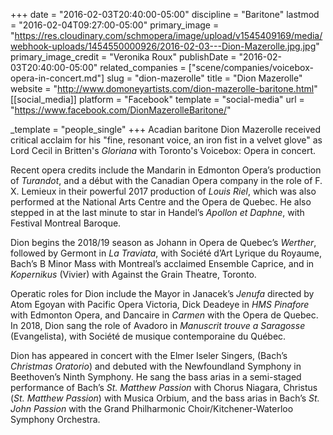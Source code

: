 +++
date = "2016-02-03T20:40:00-05:00"
discipline = "Baritone"
lastmod = "2016-02-04T09:27:00-05:00"
primary_image = "https://res.cloudinary.com/schmopera/image/upload/v1545409169/media/webhook-uploads/1454550000926/2016-02-03---Dion-Mazerolle.jpg.jpg"
primary_image_credit = "Veronika Roux"
publishDate = "2016-02-03T20:40:00-05:00"
related_companies = ["scene/companies/voicebox-opera-in-concert.md"]
slug = "dion-mazerolle"
title = "Dion Mazerolle"
website = "http://www.domoneyartists.com/dion-mazerolle-baritone.html"
[[social_media]]
platform = "Facebook"
template = "social-media"
url = "https://www.facebook.com/DionMazerolleBaritone/"

_template = "people_single"
+++
Acadian baritone Dion Mazerolle received critical acclaim for his "fine, resonant voice, an iron fist in a velvet glove" as Lord Cecil in Britten's _Gloriana_ with Toronto's Voicebox: Opera in concert.

Recent opera credits include the Mandarin in Edmonton Opera’s production of _Turandot_, and a début with the Canadian Opera company in the role of F. X. Lemieux in their powerful 2017 production of _Louis Riel_, which was also performed at the National Arts Centre and the Opera de Quebec. He also stepped in at the last minute to star in Handel’s _Apollon et Daphne_, with Festival Montreal Baroque.

Dion begins the 2018/19 season as Johann in Opera de Quebec’s _Werther_, followed by Germont in _La Traviata_, with Société d’Art Lyrique du Royaume, Bach’s B Minor Mass with Montreal’s acclaimed Ensemble Caprice, and in _Kopernikus_ (Vivier) with Against the Grain Theatre, Toronto.

Operatic roles for Dion include the Mayor in Janacek’s _Jenufa_ directed by Atom Egoyan with Pacific Opera Victoria, Dick Deadeye in _HMS Pinafore_ with Edmonton Opera, and Dancaire in _Carmen_ with the Opera de Quebec. In 2018, Dion sang the role of Avadoro in _Manuscrit trouve a Saragosse_ (Evangelista), with Société de musique contemporaine du Québec.

Dion has appeared in concert with the Elmer Iseler Singers, (Bach’s _Christmas Oratorio_) and debuted with the Newfoundland Symphony in Beethoven’s Ninth Symphony. He sang the bass arias in a semi-staged performance of Bach’s _St. Matthew Passion_ with Chorus Niagara, Christus (_St. Matthew Passion_) with Musica Orbium, and the bass arias in Bach’s _St. John Passion_ with the Grand Philharmonic Choir/Kitchener-Waterloo Symphony Orchestra.